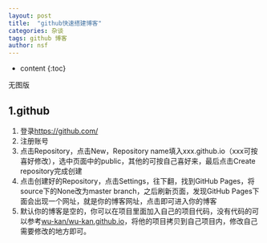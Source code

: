 ```yaml
---
layout: post
title:  "github快速搭建博客"
categories: 杂谈
tags: github 博客
author: nsf
---
```


* content
{:toc}

无图版




## 1.github

1. 登录<https://github.com/>
2. 注册账号
3. 点击Repository，点击New，Repository name填入xxx.github.io（xxx可按喜好修改），选中页面中的public，其他的可按自己喜好来，最后点击Create repository完成创建
4. 点击创建好的Repository，点击Settings，往下翻，找到GitHub Pages，将source下的None改为master branch，之后刷新页面，发现GitHub Pages下面会出现一个网址，就是你的博客网址，点击即可进入你的博客
5. 默认你的博客是空的，你可以在项目里面加入自己的项目代码，没有代码的可以参考[wu-kan/wu-kan.github.io](https://github.com/wu-kan/wu-kan.github.io/fork)，将他的项目拷贝到自己项目内，修改自己需要修改的地方即可。


